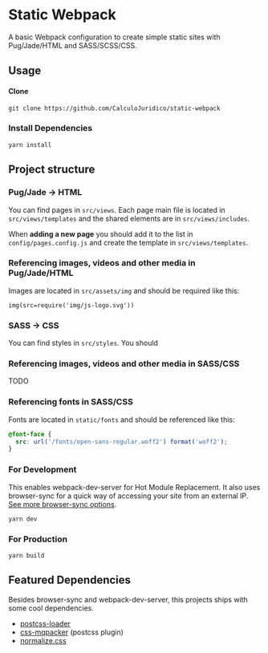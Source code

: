 # Static Webpack

A basic Webpack configuration to create simple static sites with Pug/Jade/HTML and SASS/SCSS/CSS.

## Usage

#### Clone

```
git clone https://github.com/CalculoJuridico/static-webpack
```

### Install Dependencies

```
yarn install
```

## Project structure

### Pug/Jade -> HTML
You can find pages in `src/views`.
Each page main file is located in `src/views/templates` and the shared elements are in `src/views/includes`.

When **adding a new page** you should add it to the list in `config/pages.config.js` and create the template in `src/views/templates`.

### Referencing images, videos and other media in Pug/Jade/HTML

Images are located in `src/assets/img` and should be required like this:
```pug
img(src=require('img/js-logo.svg'))
```

### SASS -> CSS
You can find styles in `src/styles`. You should

### Referencing images, videos and other media in SASS/CSS

TODO

### Referencing fonts in SASS/CSS

Fonts are located in `static/fonts` and should be referenced like this:
```css
@font-face {
  src: url('/fonts/open-sans-regular.woff2') format('woff2');
}
```

### For Development

This enables webpack-dev-server for Hot Module Replacement. It also uses browser-sync for a quick way of accessing your site from an external IP. [See more browser-sync options](https://browsersync.io/docs/options).

```
yarn dev
```

### For Production

```
yarn build
```

## Featured Dependencies

Besides browser-sync and webpack-dev-server, this projects ships with some cool dependencies.

-   [postcss-loader](https://github.com/postcss/postcss-loader)
-   [css-mqpacker](https://github.com/hail2u/node-css-mqpacker) (postcss plugin)
-   [normalize.css](https://github.com/necolas/normalize.css/)
